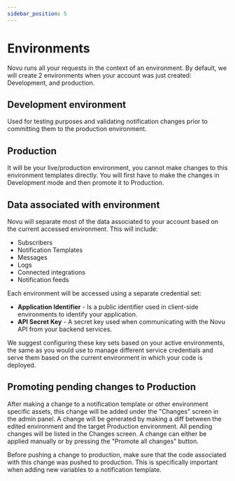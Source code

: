 ```yaml
---
sidebar_position: 5
---
```


# Environments

Novu runs all your requests in the context of an environment. By default, we will create 2 environments when your account was just created: Development, and production.

## Development environment

Used for testing purposes and validating notification changes prior to committing them to the production environment.

## Production

It will be your live/production environment, you cannot make changes to this environment templates directly. You will first have to make the changes in Development mode and then promote it to Production.

## Data associated with environment

Novu will separate most of the data associated to your account based on the current accessed environment. This will include:

- Subscribers
- Notification Templates
- Messages
- Logs
- Connected integrations
- Notification feeds

Each environment will be accessed using a separate credential set:

- **Application Identifier** - Is a public identifier used in client-side environments to identify your application.
- **API Secret Key** - A secret key used when communicating with the Novu API from your backend services.

We suggest configuring these key sets based on your active environments, the same as you would use to manage different service credentials and serve them based on the current environment in which your code is deployed.

## Promoting pending changes to Production

After making a change to a notification template or other environment specific assets, this change will be added under the "Changes" screen in the admin panel.
A change will be generated by making a diff between the edited environment and the target Production environment. All pending changes will be listed in the Changes screen. A change can either be applied manually or by pressing the "Promote all changes" button.

Before pushing a change to production, make sure that the code associated with this change was pushed to production. This is specifically important when adding new variables to a notification template.
